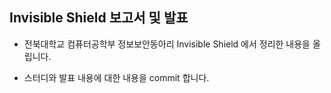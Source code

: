 ## Invisible Shield 보고서 및 발표

- 전북대학교 컴퓨터공학부 정보보안동아리 Invisible Shield 에서 정리한 내용을 올립니다.

- 스터디와 발표 내용에 대한 내용을 commit 합니다.
